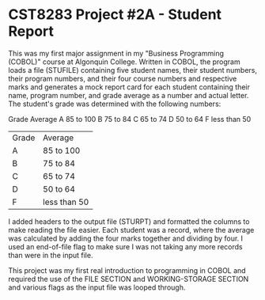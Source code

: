 # CST8283 Project #2A - Student Report
This was my first major assignment in my "Business Programming (COBOL)" course at Algonquin College. Written in COBOL, the program loads a file (STUFILE) containing five student names, their student numbers, their program numbers, and their four course numbers and respective marks and generates a mock report card for each student containing their name, program number, and grade average as a number and actual letter. The student's grade was determined with the following numbers:

Grade   Average
A       85 to 100
B       75 to 84
C       65 to 74
D       50 to 64
F       less than 50

<table>
<tr>
<td>Grade</td>
<td>Average</td>
</tr>
<tr>
<td>A</td>
<td>85 to 100</td>
</tr>
<tr>
<td>B</td>
<td>75 to 84</td>
</tr>
<tr>
<td>C</td>
<td>65 to 74</td>
</tr>
<tr>
<td>D</td>
<td>50 to 64</td>
</tr>
<tr>
<td>F</td>
<td>less than 50</td>
</tr>
</table>

I added headers to the output file (STURPT) and formatted the columns to make reading the file easier. Each student was a record, where the average was calculated by adding the four marks together and dividing by four. I used an end-of-file flag to make sure I was not taking any more records than were in the input file.

This project was my first real introduction to programming in COBOL and required the use of the FILE SECTION and WORKING-STORAGE SECTION and various flags as the input file was looped through.
